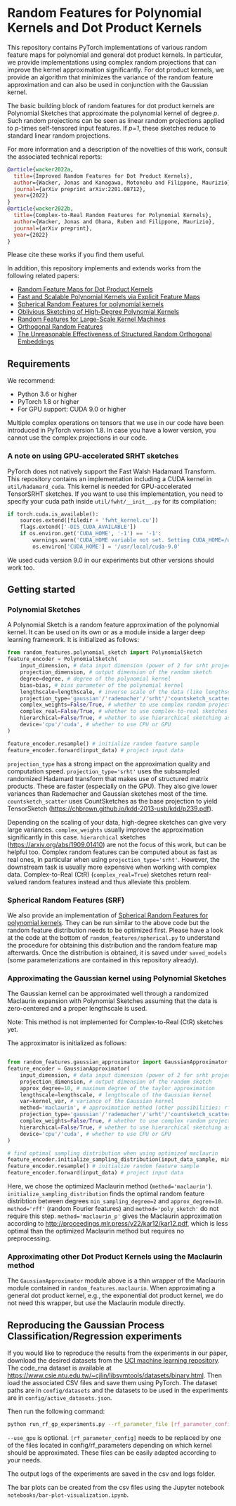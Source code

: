 # Random Features for Polynomial Kernels and Dot Product Kernels

This repository contains PyTorch implementations of various random feature maps for polynomial and general dot product kernels. In particular, we provide implementations using complex random projections that can improve the kernel approximation significantly. For dot product kernels, we provide an algorithm that minimizes the variance of the random feature approximation and can also be used in conjunction with the Gaussian kernel.

The basic building block of random features for dot product kernels are Polynomial Sketches that approximate the polynomial kernel of degree *p*. Such random projections can be seen as linear random projections applied to *p*-times self-tensored input features. If *p=1*, these sketches reduce to standard linear random projections.

For more information and a description of the novelties of this work, consult the associated technical reports:

```bibtex
@article{wacker2022a,
  title={Improved Random Features for Dot Product Kernels},
  author={Wacker, Jonas and Kanagawa, Motonobu and Filippone, Maurizio},
  journal={arXiv preprint arXiv:2201.08712},
  year={2022}
}
@article{wacker2022b,
  title={Complex-to-Real Random Features for Polynomial Kernels},
  author={Wacker, Jonas and Ohana, Ruben and Filippone, Maurizio},
  journal={arXiv preprint},
  year={2022}
}
```

Please cite these works if you find them useful.

In addition, this repository implements and extends works from the following related papers:

* [Random Feature Maps for Dot Product Kernels](http://proceedings.mlr.press/v22/kar12/kar12.pdf)
* [Fast and Scalable Polynomial Kernels via
Explicit Feature Maps](https://chbrown.github.io/kdd-2013-usb/kdd/p239.pdf)
* [Spherical Random Features for polynomial kernels](https://papers.nips.cc/paper/2015/file/f7f580e11d00a75814d2ded41fe8e8fe-Paper.pdf)
* [Oblivious Sketching of High-Degree Polynomial Kernels](https://arxiv.org/abs/1909.01410)
* [Random Features for Large-Scale Kernel Machines](https://people.eecs.berkeley.edu/~brecht/papers/07.rah.rec.nips.pdf)
* [Orthogonal Random Features](https://papers.nips.cc/paper/2016/file/53adaf494dc89ef7196d73636eb2451b-Paper.pdf)
* [The Unreasonable Effectiveness of Structured
Random Orthogonal Embeddings](https://arxiv.org/pdf/1703.00864.pdf)

## Requirements

We recommend:

* Python 3.6 or higher
* PyTorch 1.8 or higher
* For GPU support: CUDA 9.0 or higher

Multiple complex operations on tensors that we use in our code have been introduced in PyTorch version 1.8.
In case you have a lower version, you cannot use the complex projections in our code.

### A note on using GPU-accelerated SRHT sketches

PyTorch does not natively support the Fast Walsh Hadamard Transform. This repository contains an implementation including a CUDA kernel in `util/hadamard_cuda`. This kernel is needed for GPU-accelerated TensorSRHT sketches.
If you want to use this implementation, you need to specify your cuda path inside `util/fwht/__init__.py` for its compilation:
```python
if torch.cuda.is_available():
    sources.extend([filedir + 'fwht_kernel.cu'])
    flags.extend(['-DIS_CUDA_AVAILABLE'])
    if os.environ.get('CUDA_HOME', '-1') == '-1':
        warnings.warn('CUDA_HOME variable not set. Setting CUDA_HOME=/usr/local/cuda-9.0...',)
        os.environ['CUDA_HOME'] = '/usr/local/cuda-9.0'
```
We used cuda version 9.0 in our experiments but other versions should work too.

## Getting started

### Polynomial Sketches

A Polynomial Sketch is a random feature approximation of the polynomial kernel. It can be used on its own or as a module inside a larger deep learning framework.
It is initialized as follows:

```python
from random_features.polynomial_sketch import PolynomialSketch
feature_encoder = PolynomialSketch(
    input_dimension, # data input dimension (power of 2 for srht projection_type)
    projection_dimension, # output dimension of the random sketch
    degree=degree, # degree of the polynomial kernel
    bias=bias, # bias parameter of the polynomial kernel
    lengthscale=lengthscale, # inverse scale of the data (like lengthscale for Gaussian kernel)
    projection_type='gaussian'/'rademacher'/'srht'/'countsketch_scatter',
    complex_weights=False/True, # whether to use complex random projections (without complex_real outputs are complex-valued)
    complex_real=False/True, # whether to use complex-to-real sketches (outputs are real-valued)
    hierarchical=False/True, # whether to use hierarchical sketching as proposed in <https://arxiv.org/abs/1909.01410>
    device='cpu'/'cuda', # whether to use CPU or GPU
)

feature_encoder.resample() # initialize random feature sample
feature_encoder.forward(input_data) # project input data
```

`projection_type` has a strong impact on the approximation quality and computation speed. `projection_type='srht'` uses the subsampled randomized Hadamard transform that makes use of structured matrix products. These are faster (especially on the GPU). They also give lower variances than Rademacher and Gaussian sketches most of the time. `countsketch_scatter` uses CountSketches as the base projection to yield TensorSketch (<https://chbrown.github.io/kdd-2013-usb/kdd/p239.pdf>).

Depending on the scaling of your data, high-degree sketches can give very large variances. `complex_weights` usually improve the approximation significantly in this case. `hierarchical` sketches (<https://arxiv.org/abs/1909.01410>) are not the focus of this work, but can be helpful too.
Complex random features can be computed about as fast as real ones, in particular when using `projection_type='srht'`. However, the downstream task is usually more expensive when working with complex data. Complex-to-Real (CtR) (`complex_real=True`) sketches return real-valued random features instead and thus alleviate this problem.

### Spherical Random Features (SRF)

We also provide an implementation of [Spherical Random Features for polynomial kernels](https://papers.nips.cc/paper/2015/file/f7f580e11d00a75814d2ded41fe8e8fe-Paper.pdf). They can be run similar to the above code but the random feature distribution needs to be optimized first. Please have a look at the code at the bottom of `random_features/spherical.py` to understand the procedure for obtaining this distribution and the random feature map afterwards. Once the distribution is obtained, it is saved under `saved_models` (some parameterizations are contained in this repository already).

### Approximating the Gaussian kernel using Polynomial Sketches

The Gaussian kernel can be approximated well through a randomized Maclaurin expansion with Polynomial Sketches assuming that the data is zero-centered and a proper lengthscale is used.

Note: This method is not implemented for Complex-to-Real (CtR) sketches yet.

The approximator is initialized as follows:

```python

from random_features.gaussian_approximator import GaussianApproximator
feature_encoder = GaussianApproximator(
    input_dimension, # data input dimension (power of 2 for srht projection_type)
    projection_dimension, # output dimension of the random sketch
    approx_degree=10, # maximum degree of the taylor approximation
    lengthscale=lengthscale, # lengthscale of the Gaussian kernel
    var=kernel_var, # variance of the Gaussian kernel
    method='maclaurin', # approximation method (other possibilities: rff/poly_sketch)
    projection_type='gaussian'/'rademacher'/'srht'/'countsketch_scatter',
    complex_weights=False/True, # whether to use complex random projections (without complex_real outputs are complex-valued)
    hierarchical=False/True, # whether to use hierarchical sketching as proposed in <https://arxiv.org/abs/1909.01410>
    device='cpu'/'cuda', # whether to use CPU or GPU
)

# find optimal sampling distribution when using optimized maclaurin
feature_encoder.initialize_sampling_distribution(input_data_sample, min_sampling_degree=2)
feature_encoder.resample() # initialize random feature sample
feature_encoder.forward(input_data) # project input data
```

Here, we chose the optimized Maclaurin method (`method='maclaurin'`).
`initialize_sampling_distribution` finds the optimal random feature distribtion between degrees `min_sampling_degree=2` and `approx_degree=10`. `method='rff'` (random Fourier features) and `method='poly_sketch'` do not require this step.
`method='maclaurin_p'` gives the Maclaurin approximation according to <http://proceedings.mlr.press/v22/kar12/kar12.pdf>, which is less optimal than the optimized Maclaurin method but requires no preprocessing.

### Approximating other Dot Product Kernels using the Maclaurin method

The `GaussianApproximator` module above is a thin wrapper of the Maclaurin module contained in `random_features.maclaurin`. When approximating a general dot product kernel, e.g., the exponential dot product kernel, we do not need this wrapper, but use the Maclaurin module directly.

## Reproducing the Gaussian Process Classification/Regression experiments

If you would like to reproduce the results from the experiments in our paper, download the desired datasets from the [UCI machine learning repository](https://archive.ics.uci.edu/). The code_rna dataset is available at <https://www.csie.ntu.edu.tw/~cjlin/libsvmtools/datasets/binary.html>. Then load the associated CSV files and save them using PyTorch. The dataset paths are in `config/datasets` and the datasets to be used in the experiments are in `config/active_datasets.json`.

Then run the following command:

```sh
python run_rf_gp_experiments.py --rf_parameter_file [rf_parameter_config] --datasets_file config/active_datasets.json --use_gpu
```

`--use_gpu` is optional. `[rf_parameter_config]` needs to be replaced by one of the files located in config/rf_parameters depending on which kernel should be approximated. These files can be easily adapted according to your needs.

The output logs of the experiments are saved in the csv and logs folder.

The bar plots can be created from the csv files using the Jupyter notebook `notebooks/bar-plot-visualization.ipynb`.
